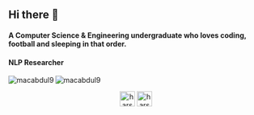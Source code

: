 ## Hi there 👋
#### A Computer Science & Engineering undergraduate who loves coding, football and sleeping in that order. 
#### NLP Researcher


<img align="left" src="https://github-readme-stats.vercel.app/api/top-langs/?username=macabdul9&layout=compact&hide=html&theme=radical" alt="macabdul9" />

<img align="center" src="https://github-readme-stats.vercel.app/api?username=macabdul9&show_icons=true&theme=radical" alt="macabdul9" />

<p align="center">
</a>
<a href="https://twitter.com/MacAbdul9" target="blank"><img align="center" src="https://cdn.jsdelivr.net/npm/simple-icons@3.0.1/icons/twitter.svg" alt="harsh_casper" height="30" width="30" /></a>
<a href="https://www.linkedin.com/in/linkab/" target="blank"><img align="center" src="https://cdn.jsdelivr.net/npm/simple-icons@3.0.1/icons/linkedin.svg" alt="harshcasper" height="30" width="30" /></a>

